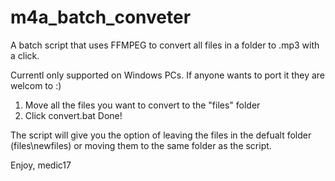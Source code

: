 # m4a_batch_conveter
A batch script that uses FFMPEG to convert all files in a folder to .mp3 with a click.

Currentl only supported on Windows PCs. If anyone wants to port it they are welcom to :)

1. Move all the files you want to convert to the "files" folder
2. Click convert.bat
Done!

The script will give you the option of leaving the files in the defualt folder (files\newfiles)
or moving them to the same folder as the script.

Enjoy,
medic17
